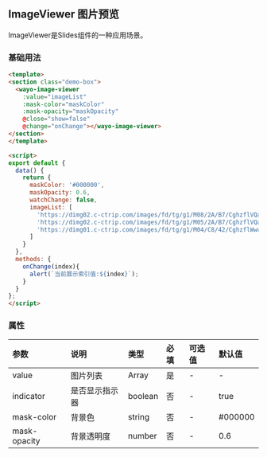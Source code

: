 ## ImageViewer 图片预览
ImageViewer是Slides组件的一种应用场景。

### 基础用法
```html
<template>
<section class="demo-box">
  <wayo-image-viewer
    :value="imageList"
    :mask-color="maskColor"
    :mask-opacity="maskOpacity"
    @close="show=false"
    @change="onChange"></wayo-image-viewer>
</section>
</template>

<script>
export default {
  data() {
    return {
      maskColor: '#000000',
      maskOpacity: 0.6,
      watchChange: false,
      imageList: [
        'https://dimg02.c-ctrip.com/images/fd/tg/g1/M08/2A/B7/CghzflVQaLiAb42iAAEtDg7AQxQ346_C_604_394_Q90.jpg',
        'https://dimg02.c-ctrip.com/images/fd/tg/g1/M05/2A/B7/CghzflVQaLmAWMv0AAEyAoZKHLY067_C_604_394_Q90.jpg',
        'https://dimg01.c-ctrip.com/images/fd/tg/g1/M04/C8/42/CghzflWwuoKAIaTcACkS3IfJui4633_C_604_394_Q90.jpg'
      ]
    }
  },
  methods: {
    onChange(index){
      alert(`当前展示索引值:${index}`);
    }
  }
};
</script>
```

### 属性
<div class="table-box">

|参数|说明|类型|必填|可选值|默认值|
|:--|:--|:--|:--|:--|:--|
|value|图片列表|Array|是|-|-|
|indicator|是否显示指示器|boolean|否|-|true|
|mask-color|背景色|string|否|-|#000000|
|mask-opacity|背景透明度|number|否|-|0.6|

</div>